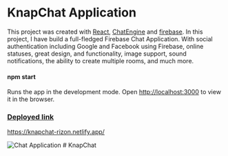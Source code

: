 # KnapChat Application

This project was created with [React](https://reactjs.org/), [ChatEngine](https://chatengine.io) and [firebase](https://firebase.google.com/docs?gclid=CjwKCAiAnO2MBhApEiwA8q0HYX65KtTNH5J0bEqFWE-9NyhtgAnbWnk7__1N4jWw9VXjS-mE3oYgPhoCVTEQAvD_BwE&gclsrc=aw.ds).
In this project, I have build a full-fledged Firebase Chat Application. With social authentication including Google and Facebook using Firebase, online statuses, great design, and functionality, image support, sound notifications, the ability to create multiple rooms, and much more.

#### npm start
Runs the app in the development mode.
Open [http://localhost:3000](http://localhost:3000) to view it in the browser.

### [Deployed link](https://knapchat-rizon.netlify.app/)

https://knapchat-rizon.netlify.app/


![Chat Application](https://i.ibb.co/GJwyy9m/Bv9-Js3-QLOLY-HD.jpg)
#   K n a p C h a t  
 